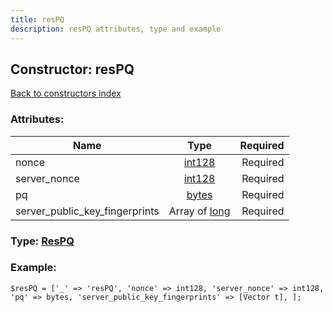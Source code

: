 ```yaml
---
title: resPQ
description: resPQ attributes, type and example
---
```

## Constructor: resPQ  
[Back to constructors index](index.md)



### Attributes:

| Name     |    Type       | Required |
|----------|:-------------:|---------:|
|nonce|[int128](../types/int128.md) | Required|
|server\_nonce|[int128](../types/int128.md) | Required|
|pq|[bytes](../types/bytes.md) | Required|
|server\_public\_key\_fingerprints|Array of [long](../types/long.md) | Required|



### Type: [ResPQ](../types/ResPQ.md)


### Example:

```
$resPQ = ['_' => 'resPQ', 'nonce' => int128, 'server_nonce' => int128, 'pq' => bytes, 'server_public_key_fingerprints' => [Vector t], ];
```  

